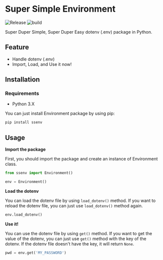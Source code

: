 # Super Simple Environment

![Release](https://shields.io/github/v/release/asheswook/Environment?display_name=tag&sort=semver) ![build](https://img.shields.io/github/actions/workflow/status/asheswook/Environment/docker-workflow.yml?branch=master)

Super Duper Simple, Super Duper Easy dotenv (.env) package in Python.

## Feature

- Handle dotenv (.env)
- Import, Load, and Use it now!

## Installation

### Requirements

- Python 3.X

You can just install Environment package by using pip:

```bash
pip install ssenv
```

## Usage

**Import the package**

First, you should import the package and create an instance of Environment class.

```python
from ssenv import Environment()

env = Environment()
```

**Load the dotenv**

You can load the dotenv file by using `load_dotenv()` method. If you want to reload the dotenv file, you can just use `load_dotenv()` method again.

```python
env.load_dotenv()
```

**Use it!**

You can use the dotenv file by using `get()` method. If you want to get the value of the dotenv, you can just use `get()` method with the key of the dotenv. If the dotenv file doesn't have the key, it will return `None`.

```python
pwd = env.get('MY_PASSWORD')
```
